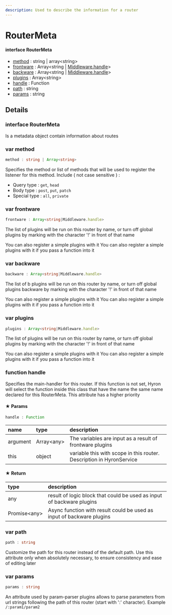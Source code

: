 ```yaml
---
description: Used to describe the information for a router
---
```


# RouterMeta

#### interface **RouterMeta**

* [method](routermeta.md#var-method) : string \| array&lt;string&gt;
* [frontware](routermeta.md#var-frontware) : Array&lt;string \| [Middleware.handle](middleware.md#function-handle)&gt;
* [backware](routermeta.md#var-backware) : Array&lt;string \| [Middleware.handle](middleware.md#function-handle)&gt;
* [plugins](routermeta.md#var-plugins) : Array&lt;string&gt;
* [handle](routermeta.md#function-handle) : Function
* [path](routermeta.md#var-path) : string
* [params](routermeta.md#var-params) : string

## Details

### **interface RouterMeta**

Is a metadata object contain information about routes

### var method

```typescript
method : string | Array<string>
```

Specifies the method or list of methods that will be used to register the listener for this method. Include \( not case sensitive \) :

* Query type : `get`, `head`
* Body type : `post`, `put`, `patch`
* Special type : `all`, `private`

### var frontware

```typescript
frontware : Array<string|Middleware.handle>
```

The list of plugins will be run on this router by name, or turn off global plugins by marking with the character '!' in front of that name

You can also register a simple plugins with it You can also register a simple plugins with it if you pass a function into it

### var backware

```typescript
backware : Array<string|Middleware.handle>
```

The list of b plugins will be run on this router by name, or turn off global plugins backware by marking with the character '!' in front of that name

You can also register a simple plugins with it You can also register a simple plugins with it if you pass a function into it

### var plugins

```typescript
plugins : Array<string|Middleware.handle>
```

The list of plugins will be run on this router by name, or turn off global plugins by marking with the character '!' in front of that name

You can also register a simple plugins with it You can also register a simple plugins with it if you pass a function into it

### function handle

Specifies the main-handler for this router. If this function is not set, Hyron will select the function inside this class that have the name the same name declared for this RouterMeta. This attribute has a higher priority

#### ★ **Params**

```typescript
handle : Function
```

| name | type | description |
| :--- | :--- | :--- |
| argument | Array&lt;any&gt; | The variables are input as a result of frontware plugins |
| this | object | variable this with scope in this router. Description in HyronService |

#### ★ **Return**

| type | description |
| :--- | :--- |
| any | result of logic block that could be used as input of backware plugins |
| Promise&lt;any&gt; | Async function  with result could be used as input of backware plugins |

### var path

```typescript
path : string
```

Customize the path for this router instead of the default path. Use this attribute only when absolutely necessary, to ensure consistency and ease of editing later

### var params

```typescript
params : string
```

An attribute used by param-parser plugins allows to parse parameters from url strings following the path of this router \(start with ':' character\). Example `/:param1/param2`

